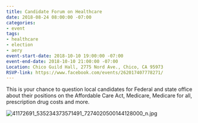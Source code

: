 ```yaml
---
title: Candidate Forum on Healthcare
date: 2018-08-24 08:00:00 -07:00
categories:
- event
tags:
- healthcare
- election
- aery
event-start-date: 2018-10-10 19:00:00 -07:00
event-end-date: 2018-10-10 21:00:00 -07:00
Location: Chico Guild Hall, 2775 Nord Ave., Chico, CA 95973
RSVP-link: https://www.facebook.com/events/262017407778271/
---
```


This is your chance to question local candidates for Federal and state office about their positions on the Affordable Care Act, Medicare, Medicare for all, prescription drug costs and more. 
  
![41172691_535234373571491_7274020500144128000_n.jpg](/uploads/41172691_535234373571491_7274020500144128000_n.jpg)